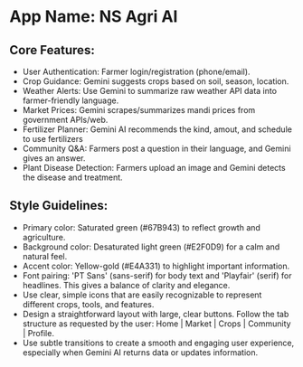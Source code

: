 # **App Name**: NS Agri AI

## Core Features:

- User Authentication: Farmer login/registration (phone/email).
- Crop Guidance: Gemini suggests crops based on soil, season, location.
- Weather Alerts: Use Gemini to summarize raw weather API data into farmer-friendly language.
- Market Prices: Gemini scrapes/summarizes mandi prices from government APIs/web.
- Fertilizer Planner: Gemini AI recommends the kind, amout, and schedule to use fertilizers
- Community Q&A: Farmers post a question in their language, and Gemini gives an answer.
- Plant Disease Detection: Farmers upload an image and Gemini detects the disease and treatment.

## Style Guidelines:

- Primary color: Saturated green (#67B943) to reflect growth and agriculture.
- Background color: Desaturated light green (#E2F0D9) for a calm and natural feel.
- Accent color: Yellow-gold (#E4A331) to highlight important information.
- Font pairing: 'PT Sans' (sans-serif) for body text and 'Playfair' (serif) for headlines. This gives a balance of clarity and elegance.
- Use clear, simple icons that are easily recognizable to represent different crops, tools, and features.
- Design a straightforward layout with large, clear buttons. Follow the tab structure as requested by the user: Home | Market | Crops | Community | Profile.
- Use subtle transitions to create a smooth and engaging user experience, especially when Gemini AI returns data or updates information.